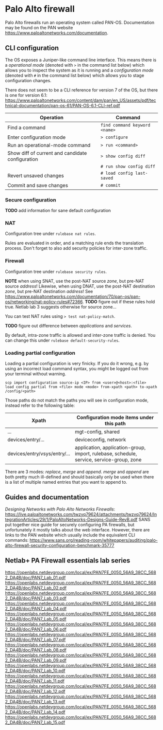 # Palo Alto firewall

Palo Alto firewalls run an operating system called PAN-OS. Documentation may be found on the PAN website https://www.paloaltonetworks.com/documentation.

## CLI configuration

The OS exposes a Juniper-like command line interface. This means there is a *operational mode* (denoted with `>` in the command list below) which allows you to inspect the system as it is running and a *configuration mode* (denoted with `#` in the command list below) which allows you to stage configuration changes.

There does not seem to be a CLI reference for version 7 of the OS, but there is one for version 6.1: https://www.paloaltonetworks.com/content/dam/pan/en_US/assets/pdf/technical-documentation/pan-os-61/PAN-OS-6.1-CLI-ref.pdf

Operation                                        | Command
-------------------------------------------------|------------------------------
Find a command                                   | `find command keyword <name>`
Enter configuration mode                         | `> configure`
Run an operational-mode command                  | `> run <command>`
Show diff of current and candidate configuration | `> show config diff`
                                                 | `# run show config diff`
Revert unsaved changes                           | `# load config last-saved`
Commit and save changes                          | `# commit`

### Secure configuration

**TODO** add information for sane default configuration

### NAT

Configuration tree under `rulebase nat rules`. 

Rules are evaluated in order, and a matching rule ends the translation process. 
Don't forget to also add security policies for inter-zone traffic.

### Firewall

Configuration tree under `rulebase security rules`.

**NOTE** when using SNAT, use the post-NAT source *zone*, but pre-NAT source *address*! Likewise, when using DNAT, use the post-NAT destination *zone*, but pre-NAT destination *address*! See https://www.paloaltonetworks.com/documentation/70/pan-os/pan-os/networking/nat-policy-rules#72366.
**TODO** figure out if these rules hold true. Netlab lab 3 suggests otherwise for source zone...

You can test NAT rules using `> test nat-policy-match`.

**TODO** figure out difference between *applications* and *services*.

By default, intra-zone traffic is allowed and inter-zone traffic is denied. You can change this under `rulebase default-security-rules`.

### Loading partial configuration

Loading a partial configuration is very finicky. If you do it wrong, e.g. by using an incorrect load command syntax, you might be logged out from your terminal without warning.

```
scp import configuration source-ip <IP> from <user>@<host>:<file>
load config partial from <file> mode <mode> from-xpath <path> to-xpath /config/<path>
```

Those paths do not match the paths you will see in configuration mode, instead refer to the following table:

Xpath                        | Configuration mode items under this path 
-----------------------------|-----------------------------------------
...                          | mgt-config, shared
devices/entry/...            | deviceconfig, network
devices/entry/vsys/entry/... | application, application-group, import, rulebase, schedule, service, service-group, zone

There are 3 modes: *replace*, *merge* and *append*. *merge* and *append* are both pretty much ill-defined and should basically only be used when there is a list of multiple named entries that you want to append to.

## Guides and documentation

*Designing Networks with Palo Alto Networks Firewalls*: https://live.paloaltonetworks.com/twzvq79624/attachments/twzvq79624/IntegrationArticles/29/1/PaloAltoNetworks-Designs-Guide-RevB.pdf
SANS put together nice guide for securely configuring PA firewalls, but unfortunately it mostly talks about the web interface. However, there are links to the PAN website which usually include the equivalent CLI commands: https://www.sans.org/reading-room/whitepapers/auditing/palo-alto-firewall-security-configuration-benchmark-35777

## Netlab+ PA Firewall essentials lab series

https://openlabs.netdevgroup.com/local/ex/PAN7FE_0050_56A9_38CC_5682_DA4B/doc/PAN7_Lab_01.pdf
https://openlabs.netdevgroup.com/local/ex/PAN7FE_0050_56A9_38CC_5682_DA4B/doc/PAN7_Lab_02.pdf
https://openlabs.netdevgroup.com/local/ex/PAN7FE_0050_56A9_38CC_5682_DA4B/doc/PAN7_Lab_03.pdf
https://openlabs.netdevgroup.com/local/ex/PAN7FE_0050_56A9_38CC_5682_DA4B/doc/PAN7_Lab_04.pdf
https://openlabs.netdevgroup.com/local/ex/PAN7FE_0050_56A9_38CC_5682_DA4B/doc/PAN7_Lab_05.pdf
https://openlabs.netdevgroup.com/local/ex/PAN7FE_0050_56A9_38CC_5682_DA4B/doc/PAN7_Lab_06.pdf
https://openlabs.netdevgroup.com/local/ex/PAN7FE_0050_56A9_38CC_5682_DA4B/doc/PAN7_Lab_07.pdf
https://openlabs.netdevgroup.com/local/ex/PAN7FE_0050_56A9_38CC_5682_DA4B/doc/PAN7_Lab_08.pdf
https://openlabs.netdevgroup.com/local/ex/PAN7FE_0050_56A9_38CC_5682_DA4B/doc/PAN7_Lab_09.pdf
https://openlabs.netdevgroup.com/local/ex/PAN7FE_0050_56A9_38CC_5682_DA4B/doc/PAN7_Lab_10.pdf
https://openlabs.netdevgroup.com/local/ex/PAN7FE_0050_56A9_38CC_5682_DA4B/doc/PAN7_Lab_11.pdf
https://openlabs.netdevgroup.com/local/ex/PAN7FE_0050_56A9_38CC_5682_DA4B/doc/PAN7_Lab_12.pdf
https://openlabs.netdevgroup.com/local/ex/PAN7FE_0050_56A9_38CC_5682_DA4B/doc/PAN7_Lab_13.pdf
https://openlabs.netdevgroup.com/local/ex/PAN7FE_0050_56A9_38CC_5682_DA4B/doc/PAN7_Lab_14.pdf
https://openlabs.netdevgroup.com/local/ex/PAN7FE_0050_56A9_38CC_5682_DA4B/doc/PAN7_Lab_15.pdf
